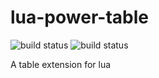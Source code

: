 # lua-power-table

![build status](https://github.com/gsdenys/lua-power-table/workflows/unit-test/badge.svg)
![build status](https://github.com/gsdenys/lua-power-table/workflows/lua-check/badge.svg)




A table extension for lua
